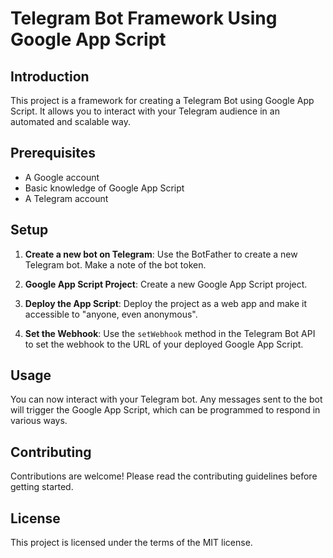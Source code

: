 # Telegram Bot Framework Using Google App Script

## Introduction

This project is a framework for creating a Telegram Bot using Google App Script. It allows you to interact with your Telegram audience in an automated and scalable way.

## Prerequisites

- A Google account
- Basic knowledge of Google App Script
- A Telegram account

## Setup

1. **Create a new bot on Telegram**: Use the BotFather to create a new Telegram bot. Make a note of the bot token.

2. **Google App Script Project**: Create a new Google App Script project.

3. **Deploy the App Script**: Deploy the project as a web app and make it accessible to "anyone, even anonymous".

4. **Set the Webhook**: Use the `setWebhook` method in the Telegram Bot API to set the webhook to the URL of your deployed Google App Script.

## Usage

You can now interact with your Telegram bot. Any messages sent to the bot will trigger the Google App Script, which can be programmed to respond in various ways.

## Contributing

Contributions are welcome! Please read the contributing guidelines before getting started.

## License

This project is licensed under the terms of the MIT license.
